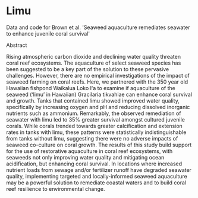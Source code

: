 # Limu
Data and code for Brown et al. 'Seaweed aquaculture remediates seawater to enhance juvenile coral survival'


Abstract


Rising atmospheric carbon dioxide and declining water quality threaten coral reef ecosystems. The aquaculture of select seaweed species has been suggested to be a key part of the solution to these pervasive challenges. However, there are no empirical investigations of the impact of seaweed farming on coral reefs. Here, we partnered with the 350 year old Hawaiian fishpond Waikalua Loko Iʻa to examine if aquaculture of the seaweed (‘limu’ in Hawaiian) Gracilaria tikvahiae can enhance coral survival and growth. Tanks that contained limu showed improved water quality, specifically by increasing oxygen and pH and reducing dissolved inorganic nutrients such as ammonium. Remarkably, the observed remediation of seawater with limu led to 35% greater survival amongst cultured juvenile corals. While corals trended towards greater calcification and extension rates in tanks with limu, these patterns were statistically indistinguishable from tanks without limu, suggesting there were no adverse impacts of seaweed co-culture on coral growth. The results of this study build support for the use of restorative aquaculture in coral reef ecosystems, with seaweeds not only improving water quality and mitigating ocean acidification, but enhancing coral survival. In locations where increased nutrient loads from sewage and/or fertilizer runoff have degraded seawater quality, implementing targeted and locally-informed seaweed aquaculture may be a powerful solution to remediate coastal waters and to build coral reef resilience to environmental change.
